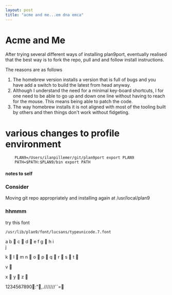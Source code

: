 ```yaml
---
layout: post
title: "acme and me...em dna emca"
---
```


# Acme and Me

After trying several different ways of installing plan9port, eventually
realised that the best way is to fork the repo, pull and and follow install instructions.

The reasons are as follows

1. The homebrew version installs a version that is full of bugs and
   you have add a switch to build the latest from head anyway.
2. Although I understand the need for a minimal key-board shortcuts, I
   for one need to be able to go up and down one line without having
   to reach for the mouse. This means being able to patch the code.
3. The way homebrew installs it is not aligned with most of the tooling 
   built by others and then things don't work without fidgeting.   
   
   
# various changes to profile environment
```
	PLAN9=/Users/ilanpillemer/git/plan9port export PLAN9
	PATH=$PATH:$PLAN9/bin export PATH
```

#### notes to self

### Consider

Moving git repo appropriately and installing again at
    /usr/local/plan9 


### hhmmm
try this font

    /usr/lib/plan9/font/lucsans/typeunicode.7.font

a 
b 
c 
d 
e 
f 
g 
h
i 	
j 

k 
l 
m 
n 
o 
p 
q 
r 
s 
t 

v 

x 
y 
z 

1234567890:",.///////``=